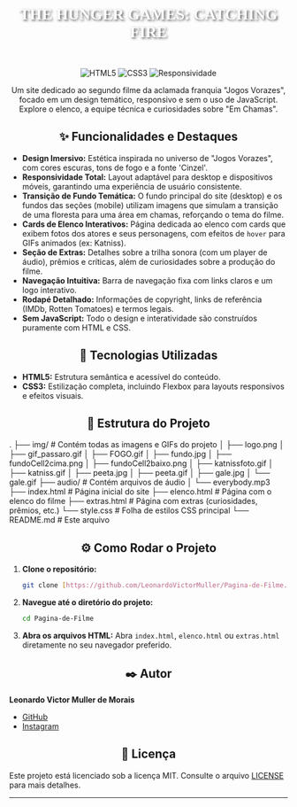 <h1 align="center">
  <div style="
    background-image: url('https://i.redd.it/yap3bpbvjyof1.gif'); /* SUBSTITUA PELA URL DO SEU GIF */
    background-size: cover; /* Ajusta o GIF para cobrir o fundo */
    background-position: center; /* Centraliza o GIF */
    padding: 30px 10px; /* Preenchimento em torno do texto */
    border-radius: 8px; /* Cantos arredondados */
    color: #fff; /* Cor do texto para contraste com o GIF */
    text-shadow: 2px 2px 4px rgba(0,0,0,0.7); /* Sombra para melhorar leitura */
    font-family: 'Cinzel', serif; /* Mantém a fonte temática */
  ">
    THE HUNGER GAMES: CATCHING FIRE
  </div>
</h1>

<p align="center">
  <img src="https://img.shields.io/badge/HTML5-E34F26?style=for-the-badge&logo=html5&logoColor=white" alt="HTML5">
  <img src="https://img.shields.io/badge/CSS3-1572B6?style=for-the-badge&logo=css3&logoColor=white" alt="CSS3">
  <img src="https://img.shields.io/badge/Responsividade-FFF?style=for-the-badge&logo=mobile&logoColor=black" alt="Responsividade">
</p>

<p align="center">
  Um site dedicado ao segundo filme da aclamada franquia "Jogos Vorazes", focado em um design temático, responsivo e sem o uso de JavaScript. 
  Explore o elenco, a equipe técnica e curiosidades sobre "Em Chamas".
</p>

<h2 align="center">✨ Funcionalidades e Destaques</h2>

- **Design Imersivo:** Estética inspirada no universo de "Jogos Vorazes", com cores escuras, tons de fogo e a fonte 'Cinzel'.
- **Responsividade Total:** Layout adaptável para desktop e dispositivos móveis, garantindo uma experiência de usuário consistente.
- **Transição de Fundo Temática:** O fundo principal do site (desktop) e os fundos das seções (mobile) utilizam imagens que simulam a transição de uma floresta para uma área em chamas, reforçando o tema do filme.
- **Cards de Elenco Interativos:** Página dedicada ao elenco com cards que exibem fotos dos atores e seus personagens, com efeitos de `hover` para GIFs animados (ex: Katniss).
- **Seção de Extras:** Detalhes sobre a trilha sonora (com um player de áudio), prêmios e críticas, além de curiosidades sobre a produção do filme.
- **Navegação Intuitiva:** Barra de navegação fixa com links claros e um logo interativo.
- **Rodapé Detalhado:** Informações de copyright, links de referência (IMDb, Rotten Tomatoes) e termos legais.
- **Sem JavaScript:** Todo o design e interatividade são construídos puramente com HTML e CSS.

<h2 align="center">🚀 Tecnologias Utilizadas</h2>

- **HTML5:** Estrutura semântica e acessível do conteúdo.
- **CSS3:** Estilização completa, incluindo Flexbox para layouts responsivos e efeitos visuais.

<h2 align="center">📁 Estrutura do Projeto</h2>

.
├── img/                  # Contém todas as imagens e GIFs do projeto
│   ├── logo.png
│   ├── gif_passaro.gif
│   ├── FOGO.gif
│   ├── fundo.jpg
│   ├── fundoCell2cima.png
│   ├── fundoCell2baixo.png
│   ├── katnissfoto.gif
│   ├── katniss.gif
│   ├── peeta.jpg
│   ├── peeta.gif
│   ├── gale.jpg
│   └── gale.gif
├── audio/                # Contém arquivos de áudio
│   └── everybody.mp3
├── index.html            # Página inicial do site
├── elenco.html           # Página com o elenco do filme
├── extras.html           # Página com extras (curiosidades, prêmios, etc.)
└── style.css             # Folha de estilos CSS principal
└── README.md             # Este arquivo


<h2 align="center">⚙️ Como Rodar o Projeto</h2>

1.  **Clone o repositório:**
    ```bash
    git clone [https://github.com/LeonardoVictorMuller/Pagina-de-Filme.git](https://github.com/LeonardoVictorMuller/Pagina-de-Filme.git)
    ```
2.  **Navegue até o diretório do projeto:**
    ```bash
    cd Pagina-de-Filme
    ```
3.  **Abra os arquivos HTML:**
    Abra `index.html`, `elenco.html` ou `extras.html` diretamente no seu navegador preferido.

<h2 align="center">✒️ Autor</h2>

**Leonardo Victor Muller de Morais**
- [GitHub](https://github.com/LeonardoVictorMuller)
- [Instagram](https://www.instagram.com/leovictor_muller)

<h2 align="center">📄 Licença</h2>

Este projeto está licenciado sob a licença MIT. Consulte o arquivo [LICENSE](LICENSE) para mais detalhes.

---
